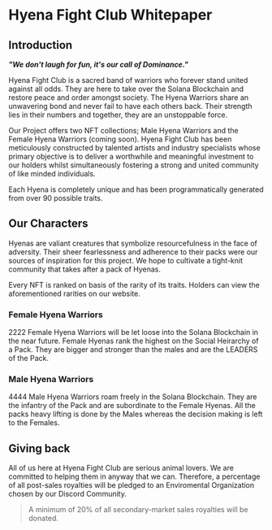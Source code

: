 # Hyena Fight Club Whitepaper

## Introduction

***"We don't laugh for fun, it's our call of Dominance."***

Hyena Fight Club is a sacred band of warriors who forever stand united against all odds. They are here to take over the Solana Blockchain and restore peace and order amongst society. The Hyena Warriors share an unwavering bond and never fail to have each others back. Their strength lies in their numbers and together, they are an unstoppable force. 

Our Project offers two NFT collections; Male Hyena Warriors and the Female Hyena Warriors (coming soon). Hyena Fight Club has been meticulously constructed by talented artists and industry specialists whose primary objective is to deliver a worthwhile and meaningful investment to our holders whilst simultaneously fostering a strong and united community of like minded individuals.

Each Hyena is completely unique and has been programmatically generated from over 90 possible traits.

## Our Characters
Hyenas are valiant creatures that symbolize resourcefulness in the face of adversity. Their sheer fearlessness and adherence to their packs were our sources of inspiration for this project. We hope to cultivate a tight-knit community that takes after a pack of Hyenas.

Every NFT is ranked on basis of the rarity of its traits. Holders can view the aforementioned rarities on our website.

### Female Hyena Warriors
2222 Female Hyena Warriors will be let loose into the Solana Blockchain in the near future. Female Hyenas rank the highest on the Social Heirarchy of a Pack. They are bigger and stronger than the males and are the LEADERS of the Pack.

### Male Hyena Warriors
4444 Male Hyena Warriors roam freely in the Solana Blockchain. They are the infantry of the Pack and are subordinate to the Female Hyenas. All the packs heavy lifting is done by the Males whereas the decision making is left to the Females.

## Giving back
All of us here at Hyena Fight Club are serious animal lovers. We are committed to helping them in anyway that we can. Therefore, a percentage of all post-sales royalties will be pledged to an Enviromental Organization chosen by our Discord Community.

> A minimum of 20% of all secondary-market sales royalties will be donated.
